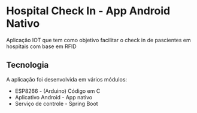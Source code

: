 # Hospital Check In - App Android Nativo

Aplicação IOT que tem como objetivo facilitar o check in de pascientes em hospitais com base em RFID

## Tecnologia

A aplicação foi desenvolvida em vários módulos:

- ESP8266 - (Arduino) Código em C
- Aplicativo Android - App nativo
- Serviço de controle - Spring Boot
